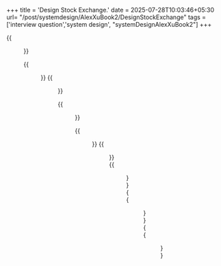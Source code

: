 +++
title = 'Design Stock Exchange.'
date = 2025-07-28T10:03:46+05:30
url= "/post/systemdesign/AlexXuBook2/DesignStockExchange"
tags = ['interview question','system design', "systemDesignAlexXuBook2"]
+++

{{<figure src="/images/SystemDesign/DesignExample/StockExchange/StockExchangeHighLevelDesign.png" alt="UserRequest." caption="StockExchangeHighLevelDesign">}}


{{<figure src="/images/SystemDesign/DesignExample/StockExchange/ProductOrderExecution.png" alt="UserRequest." caption="ProductOrderExecution">}}
{{<figure src="/images/SystemDesign/DesignExample/StockExchange/LowLatencySingleServerExchangeDesign.png" alt="UserRequest." caption="LowLatencySingleServerExchangeDesign">}}


{{<figure src="/images/SystemDesign/DesignExample/StockExchange/ApplicationLoopThreadOrderManager.png" alt="UserRequest." caption="ApplicationLoopThreadOrderManager">}}



{{<figure src="/images/SystemDesign/DesignExample/StockExchange/SampleDesignOfSequencer.png" alt="UserRequest." caption="SampleDesignOfSequencer">}}
{{<figure src="/images/SystemDesign/DesignExample/StockExchange/HotWarmMatchingEngine.png" alt="UserRequest." caption="HotWarmMatchingEngine">}}
{{<figure src="/images/SystemDesign/DesignExample/StockExchange/EventReplicationInRaftCluster.png" alt="UserRequest." caption="EventReplicationInRaftCluster">}}
{{<figure src="/images/SystemDesign/DesignExample/StockExchange/MarketDataPublisher.png" alt="UserRequest." caption="MarketDataPublisher">}}
{{<figure src="/images/SystemDesign/DesignExample/StockExchange/StockExchangeSummary.png" alt="UserRequest." caption="StockExchangeSummary">}}
